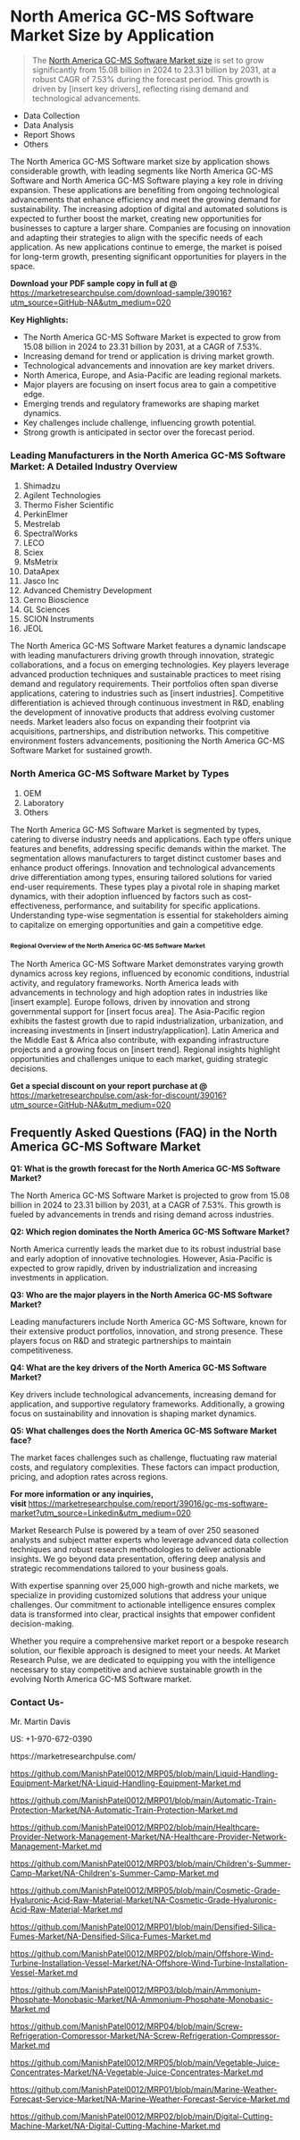 <h1>North America GC-MS Software Market&nbsp;Size by Application</h1><blockquote><p>The <a href="https://marketresearchpulse.com/download-sample/39016?utm_source=GitHub-NA&amp;utm_medium=020">North America GC-MS Software Market size</a> is set to grow significantly from 15.08 billion in 2024 to 23.31 billion by 2031, at a robust CAGR of 7.53% during the forecast period. This growth is driven by [insert key drivers], reflecting rising demand and technological advancements.</p></blockquote><ul><li>Data Collection<li> Data Analysis<li> Report Shows<li> Others</li></ul><p>The North America GC-MS Software market size by application shows considerable growth, with leading segments like North America GC-MS Software and North America GC-MS Software playing a key role in driving expansion. These applications are benefiting from ongoing technological advancements that enhance efficiency and meet the growing demand for sustainability. The increasing adoption of digital and automated solutions is expected to further boost the market, creating new opportunities for businesses to capture a larger share. Companies are focusing on innovation and adapting their strategies to align with the specific needs of each application. As new applications continue to emerge, the market is poised for long-term growth, presenting significant opportunities for players in the space.</p><p><strong>Download your PDF sample copy in full at @ </strong><a href="https://marketresearchpulse.com/download-sample/39016?utm_source=GitHub-NA&amp;utm_medium=020">https://marketresearchpulse.com/download-sample/39016?utm_source=GitHub-NA&amp;utm_medium=020</a></p><p><strong>Key Highlights: </strong></p><ul><li>The North America GC-MS Software Market is expected to grow from 15.08 billion in 2024 to 23.31 billion by 2031, at a CAGR of 7.53%.</li><li>Increasing demand for trend or application is driving market growth.</li><li>Technological advancements and innovation are key market drivers.</li><li>North America, Europe, and Asia-Pacific are leading regional markets.</li><li>Major players are focusing on insert focus area to gain a competitive edge.</li><li>Emerging trends and regulatory frameworks are shaping market dynamics.</li><li>Key challenges include challenge, influencing growth potential.</li><li>Strong growth is anticipated in sector over the forecast period.</li></ul><h3>Leading Manufacturers in the North America GC-MS Software Market: A Detailed Industry Overview</h3><ol><li>Shimadzu</li><li>Agilent Technologies</li><li>Thermo Fisher Scientific</li><li>PerkinElmer</li><li>Mestrelab</li><li>SpectralWorks</li><li>LECO</li><li>Sciex</li><li>MsMetrix</li><li>DataApex</li><li>Jasco Inc</li><li>Advanced Chemistry Development</li><li>Cerno Bioscience</li><li>GL Sciences</li><li>SCION Instruments</li><li>JEOL</li></ol><div class="flex max-w-full flex-col flex-grow"><div class="min-h-8 text-message flex w-full flex-col items-end gap-2 whitespace-normal break-words [.text-message+&amp;]:mt-5" dir="auto" data-message-author-role="assistant" data-message-id="fd8432e4-4910-450d-b182-61b7bfb0a01f" data-message-model-slug="gpt-4o"><div class="flex w-full flex-col gap-1 empty:hidden first:pt-[3px]"><div class="markdown prose w-full break-words dark:prose-invert light"><p>The North America GC-MS Software Market features a dynamic landscape with leading manufacturers driving growth through innovation, strategic collaborations, and a focus on emerging technologies. Key players leverage advanced production techniques and sustainable practices to meet rising demand and regulatory requirements. Their portfolios often span diverse applications, catering to industries such as [insert industries]. Competitive differentiation is achieved through continuous investment in R&amp;D, enabling the development of innovative products that address evolving customer needs. Market leaders also focus on expanding their footprint via acquisitions, partnerships, and distribution networks. This competitive environment fosters advancements, positioning the North America GC-MS Software Market for sustained growth.</p></div></div></div></div><h3>North America GC-MS Software Market by Types</h3><ol><li>OEM<li> Laboratory<li> Others</li></ol><div class="flex max-w-full flex-col flex-grow"><div class="min-h-8 text-message flex w-full flex-col items-end gap-2 whitespace-normal break-words [.text-message+&amp;]:mt-5" dir="auto" data-message-author-role="assistant" data-message-id="084470be-0bb7-4664-bddf-5156b4f41249" data-message-model-slug="gpt-4o-mini"><div class="flex w-full flex-col gap-1 empty:hidden first:pt-[3px]"><div class="markdown prose w-full break-words dark:prose-invert light"><p>The North America GC-MS Software Market is segmented by types, catering to diverse industry needs and applications. Each type offers unique features and benefits, addressing specific demands within the market. The segmentation allows manufacturers to target distinct customer bases and enhance product offerings. Innovation and technological advancements drive differentiation among types, ensuring tailored solutions for varied end-user requirements. These types play a pivotal role in shaping market dynamics, with their adoption influenced by factors such as cost-effectiveness, performance, and suitability for specific applications. Understanding type-wise segmentation is essential for stakeholders aiming to capitalize on emerging opportunities and gain a competitive edge.</p></div></div></div></div><h3><span style="font-size: 11px;">Regional Overview of the North America GC-MS Software Market</span></h3><div class="flex max-w-full flex-col flex-grow"><div class="min-h-8 text-message flex w-full flex-col items-end gap-2 whitespace-normal break-words [.text-message+&amp;]:mt-5" dir="auto" data-message-author-role="assistant" data-message-id="e9038762-ce64-4e30-91c9-9bd413514231" data-message-model-slug="gpt-4o-mini"><div class="flex w-full flex-col gap-1 empty:hidden first:pt-[3px]"><div class="markdown prose w-full break-words dark:prose-invert light"><p>The North America GC-MS Software Market demonstrates varying growth dynamics across key regions, influenced by economic conditions, industrial activity, and regulatory frameworks. North America leads with advancements in technology and high adoption rates in industries like [insert example]. Europe follows, driven by innovation and strong governmental support for [insert focus area]. The Asia-Pacific region exhibits the fastest growth due to rapid industrialization, urbanization, and increasing investments in [insert industry/application]. Latin America and the Middle East &amp; Africa also contribute, with expanding infrastructure projects and a growing focus on [insert trend]. Regional insights highlight opportunities and challenges unique to each market, guiding strategic decisions.</p></div></div></div></div><p><strong>Get a special discount on your report purchase at @ </strong><a href="https://marketresearchpulse.com/ask-for-discount/39016?utm_source=GitHub-NA&amp;utm_medium=020">https://marketresearchpulse.com/ask-for-discount/39016?utm_source=GitHub-NA&amp;utm_medium=020</a></p><h2>Frequently Asked Questions (FAQ) in the North America GC-MS Software Market</h2><p><strong>Q1: What is the growth forecast for the North America GC-MS Software Market?</strong></p><p>The North America GC-MS Software Market is projected to grow from 15.08 billion in 2024 to 23.31 billion by 2031, at a CAGR of 7.53%. This growth is fueled by advancements in trends and rising demand across industries.</p><p><strong>Q2: Which region dominates the North America GC-MS Software Market?</strong></p><p>North America currently leads the market due to its robust industrial base and early adoption of innovative technologies. However, Asia-Pacific is expected to grow rapidly, driven by industrialization and increasing investments in application.</p><p><strong>Q3: Who are the major players in the North America GC-MS Software Market?</strong></p><p>Leading manufacturers include North America GC-MS Software, known for their extensive product portfolios, innovation, and strong presence. These players focus on R&amp;D and strategic partnerships to maintain competitiveness.</p><p><strong>Q4: What are the key drivers of the North America GC-MS Software Market?</strong></p><p>Key drivers include technological advancements, increasing demand for application, and supportive regulatory frameworks. Additionally, a growing focus on sustainability and innovation is shaping market dynamics.</p><p><strong>Q5: What challenges does the North America GC-MS Software Market face?</strong></p><p>The market faces challenges such as challenge, fluctuating raw material costs, and regulatory complexities. These factors can impact production, pricing, and adoption rates across regions.</p><p><strong>For more information or any inquiries, visit&nbsp;</strong><a href="https://marketresearchpulse.com/report/39016/gc-ms-software-market?utm_source=Linkedin&utm_medium=020">https://marketresearchpulse.com/report/39016/gc-ms-software-market?utm_source=Linkedin&utm_medium=020</a></p><p>Market Research Pulse is powered by a team of over 250 seasoned analysts and subject matter experts who leverage advanced data collection techniques and robust research methodologies to deliver actionable insights. We go beyond data presentation, offering deep analysis and strategic recommendations tailored to your business goals.</p><p>With expertise spanning over 25,000 high-growth and niche markets, we specialize in providing customized solutions that address your unique challenges. Our commitment to actionable intelligence ensures complex data is transformed into clear, practical insights that empower confident decision-making.</p><p>Whether you require a comprehensive market report or a bespoke research solution, our flexible approach is designed to meet your needs. At Market Research Pulse, we are dedicated to equipping you with the intelligence necessary to stay competitive and achieve sustainable growth in the evolving North America GC-MS Software market.</p><h3><strong>Contact Us-</strong></h3><p>Mr. Martin Davis</p><p>US: +1-970-672-0390</p><p>https://marketresearchpulse.com/</p><p><a href="https://github.com/ManishPatel0012/MRP05/blob/main/Liquid-Handling-Equipment-Market/NA-Liquid-Handling-Equipment-Market.md">https://github.com/ManishPatel0012/MRP05/blob/main/Liquid-Handling-Equipment-Market/NA-Liquid-Handling-Equipment-Market.md</a></p><p><a href="https://github.com/ManishPatel0012/MRP01/blob/main/Automatic-Train-Protection-Market/NA-Automatic-Train-Protection-Market.md">https://github.com/ManishPatel0012/MRP01/blob/main/Automatic-Train-Protection-Market/NA-Automatic-Train-Protection-Market.md</a></p><p><a href="https://github.com/ManishPatel0012/MRP02/blob/main/Healthcare-Provider-Network-Management-Market/NA-Healthcare-Provider-Network-Management-Market.md">https://github.com/ManishPatel0012/MRP02/blob/main/Healthcare-Provider-Network-Management-Market/NA-Healthcare-Provider-Network-Management-Market.md</a></p><p><a href="https://github.com/ManishPatel0012/MRP03/blob/main/Children's-Summer-Camp-Market/NA-Children's-Summer-Camp-Market.md">https://github.com/ManishPatel0012/MRP03/blob/main/Children's-Summer-Camp-Market/NA-Children's-Summer-Camp-Market.md</a></p><p><a href="https://github.com/ManishPatel0012/MRP05/blob/main/Cosmetic-Grade-Hyaluronic-Acid-Raw-Material-Market/NA-Cosmetic-Grade-Hyaluronic-Acid-Raw-Material-Market.md">https://github.com/ManishPatel0012/MRP05/blob/main/Cosmetic-Grade-Hyaluronic-Acid-Raw-Material-Market/NA-Cosmetic-Grade-Hyaluronic-Acid-Raw-Material-Market.md</a></p><p><a href="https://github.com/ManishPatel0012/MRP01/blob/main/Densified-Silica-Fumes-Market/NA-Densified-Silica-Fumes-Market.md">https://github.com/ManishPatel0012/MRP01/blob/main/Densified-Silica-Fumes-Market/NA-Densified-Silica-Fumes-Market.md</a></p><p><a href="https://github.com/ManishPatel0012/MRP02/blob/main/Offshore-Wind-Turbine-Installation-Vessel-Market/NA-Offshore-Wind-Turbine-Installation-Vessel-Market.md">https://github.com/ManishPatel0012/MRP02/blob/main/Offshore-Wind-Turbine-Installation-Vessel-Market/NA-Offshore-Wind-Turbine-Installation-Vessel-Market.md</a></p><p><a href="https://github.com/ManishPatel0012/MRP03/blob/main/Ammonium-Phosphate-Monobasic-Market/NA-Ammonium-Phosphate-Monobasic-Market.md">https://github.com/ManishPatel0012/MRP03/blob/main/Ammonium-Phosphate-Monobasic-Market/NA-Ammonium-Phosphate-Monobasic-Market.md</a></p><p><a href="https://github.com/ManishPatel0012/MRP04/blob/main/Screw-Refrigeration-Compressor-Market/NA-Screw-Refrigeration-Compressor-Market.md">https://github.com/ManishPatel0012/MRP04/blob/main/Screw-Refrigeration-Compressor-Market/NA-Screw-Refrigeration-Compressor-Market.md</a></p><p><a href="https://github.com/ManishPatel0012/MRP05/blob/main/Vegetable-Juice-Concentrates-Market/NA-Vegetable-Juice-Concentrates-Market.md">https://github.com/ManishPatel0012/MRP05/blob/main/Vegetable-Juice-Concentrates-Market/NA-Vegetable-Juice-Concentrates-Market.md</a></p><p><a href="https://github.com/ManishPatel0012/MRP01/blob/main/Marine-Weather-Forecast-Service-Market/NA-Marine-Weather-Forecast-Service-Market.md">https://github.com/ManishPatel0012/MRP01/blob/main/Marine-Weather-Forecast-Service-Market/NA-Marine-Weather-Forecast-Service-Market.md</a></p><p><a href="https://github.com/ManishPatel0012/MRP02/blob/main/Digital-Cutting-Machine-Market/NA-Digital-Cutting-Machine-Market.md">https://github.com/ManishPatel0012/MRP02/blob/main/Digital-Cutting-Machine-Market/NA-Digital-Cutting-Machine-Market.md</a></p>
